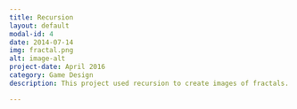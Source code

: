 ```yaml
---
title: Recursion
layout: default
modal-id: 4
date: 2014-07-14
img: fractal.png
alt: image-alt
project-date: April 2016
category: Game Design
description: This project used recursion to create images of fractals. 

---
```

